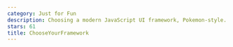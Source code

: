 ```yaml
---
category: Just for Fun
description: Choosing a modern JavaScript UI framework, Pokemon-style.
stars: 61
title: ChooseYourFramework
---
```

